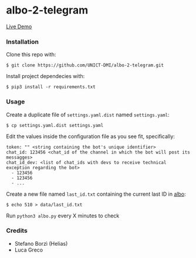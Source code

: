 # albo-2-telegram

[Live Demo](https://t.me/albo_unict)

### Installation

Clone this repo with:

```
$ git clone https://github.com/UNICT-DMI/albo-2-telegram.git
```

Install project dependecies with:

```
$ pip3 install -r requirements.txt
```

### Usage

Create a duplicate file of `settings.yaml.dist` named `settings.yaml`:

```
$ cp settings.yaml.dist settings.yaml
```

Edit the values inside the configuration file as you see fit, specifically:

```
token: "" <string containing the bot's unique identifier>
chat_id: 123456 <chat_id of the channel in which the bot will post its messagges>
chat_id_dev: <list of chat_ids with devs to receive technical exception regarding the bot>
  - 123456
  - 123456
  - ... 
```

Create a new file named `last_id.txt` containing the current last ID in [albo](https://ws1.unict.it/albo/):

```
$ echo 510 > data/last_id.txt
```

Run `python3 albo.py` every X minutes to check

### Credits

- Stefano Borzì (Helias)
- Luca Greco

